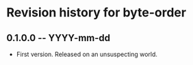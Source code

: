 # Revision history for byte-order

## 0.1.0.0 -- YYYY-mm-dd

* First version. Released on an unsuspecting world.
